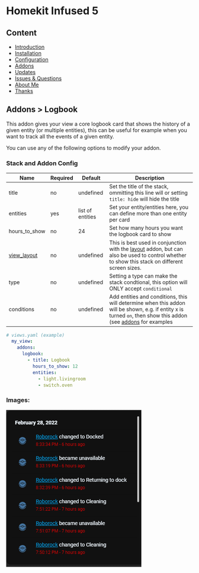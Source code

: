 # Homekit Infused 5

## Content
- [Introduction](../index.md)
- [Installation](../installation.md)
- [Configuration](../configuration.md)
- [Addons](../addons.md)
- [Updates](../updates.md)
- [Issues & Questions](../issues.md)
- [About Me](../about.md)
- [Thanks](../thanks.md)

## Addons > Logbook

This addon gives your view a core logbook card that shows the history of a given entity (or multiple entities), this can be useful for example when you want to track all the events of a given entity.

You can use any of the following options to modify your addon.

### Stack and Addon Config

| Name | Required | Default | Description |
|----------------------------------|-------------|----------------------|-----------------------------------------------------------------------------------------------------------------------------------------------------------------------------------|
| title | no | undefined | Set the title of the stack, ommitting this line will or setting `title: hide` will hide the title |
| entities | yes | list of entities | Set your entity/entities here, you can define more than one entity per card |
| hours_to_show | no | 24 | Set how many hours you want the logbook card to show |
| [view_layout](layout.md#view-layout) | no | undefined | This is best used in conjunction with the [layout](layout.md#view-layout) addon, but can also be used to control whether to show this stack on different screen sizes. |
| type | no | undefined | Setting a type can make the stack condtional, this option will ONLY accept `conditional` |
| conditions | no | undefined | Add entities and conditions, this will determine when this addon will be shown, e.g. if entity x is turned `on`, then show this addon (see [addons](../addons.md) for examples |

```yaml
# views.yaml (example)
  my_view:
    addons:
      logbook:
        - title: Logbook
          hours_to_show: 12
          entities:
            - light.livingroom
            - switch.oven
``` 

### Images:

![Homekit Infused](../images/hki-logbook.png)
